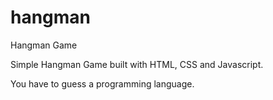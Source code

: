 # hangman
Hangman Game

Simple Hangman Game built with HTML, CSS and Javascript.

You have to guess a programming language.
